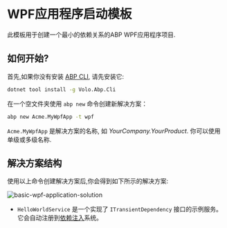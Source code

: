 # WPF应用程序启动模板

此模板用于创建一个最小的依赖关系的ABP WPF应用程序项目.

## 如何开始?

首先,如果你没有安装 [ABP CLI](../CLI.md), 请先安装它:

````bash
dotnet tool install -g Volo.Abp.Cli
````

在一个空文件夹使用 `abp new` 命令创建新解决方案：

````bash
abp new Acme.MyWpfApp -t wpf
````

`Acme.MyWpfApp` 是解决方案的名称, 如 *YourCompany.YourProduct*. 你可以使用单级或多级名称.

## 解决方案结构

使用以上命令创建解决方案后,你会得到如下所示的解决方案:

![basic-wpf-application-solution](../images/basic-wpf-application-solution.png)

* `HelloWorldService` 是一个实现了 `ITransientDependency` 接口的示例服务。 它会自动注册到[依赖注入](../Dependency-Injection.md)系统。
